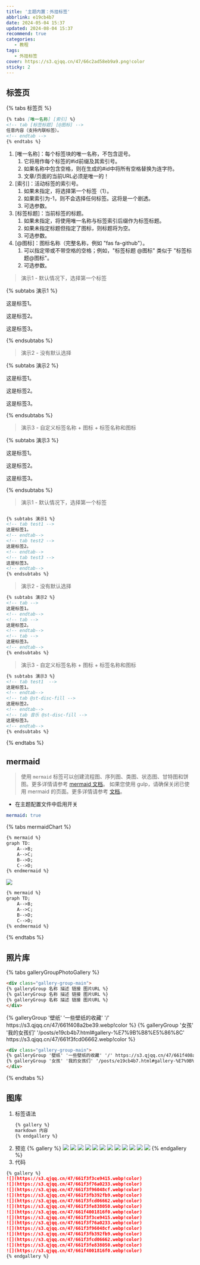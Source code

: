 ```yaml
---
title: '主题内置：外挂标签'
abbrlink: e19cb4b7
date: 2024-05-04 15:37
updated: 2024-08-04 15:37
recommend: true
categories:
   - 教程
tags:
   - 外挂标签
cover: https://s3.qjqq.cn/47/66c2ad58eb9a9.png!color
sticky: 2
---
```


## 标签页

{% tabs 标签页 %}

<!-- tab 语法 -->

```markdown
{% tabs [唯一名称] [索引] %}
<!-- tab [标签标题] [@图标] -->
任意内容（支持内联标签）。
<!-- endtab -->
{% endtabs %}
```

<!-- endtab -->

<!-- tab 参数 -->

1. [唯一名称]：每个标签块的唯一名称，不包含逗号。
    1. 它将用作每个标签的#id前缀及其索引号。
    2. 如果名称中包含空格，则在生成的#id中将所有空格替换为连字符。
    3. 文章/页面的当前URL必须是唯一的！
2. [索引]：活动标签的索引号。
    1. 如果未指定，将选择第一个标签（1）。
    2. 如果索引为-1，则不会选择任何标签。这将是一个剧透。
    3. 可选参数。
3. [标签标题]：当前标签的标题。
    1. 如果未指定，将使用唯一名称与标签索引后缀作为标签标题。
    2. 如果未指定标题但指定了图标，则标题将为空。
    3. 可选参数。
4. [@图标]：图标名称（完整名称，例如 "fas fa-github"）。
    1. 可以指定带或不带空格的空格；例如，"标签标题 @图标" 类似于 "标签标题@图标"。
    2. 可选参数。

<!-- endtab -->

<!-- tab 预览 -->

> 演示1 - 默认情况下，选择第一个标签

{% subtabs 演示1 %}
<!-- tab test1 -->
这是标签1。
<!-- endtab-->
<!-- tab test2 -->
这是标签2。
<!-- endtab-->
<!-- tab test3 -->
这是标签3。
<!-- endtab-->
{% endsubtabs %}

> 演示2 - 没有默认选择

{% subtabs 演示2 %}
<!-- tab -->
这是标签1。
<!-- endtab-->
<!-- tab -->
这是标签2。
<!-- endtab-->
<!-- tab -->
这是标签3。
<!-- endtab-->
{% endsubtabs %}

> 演示3 - 自定义标签名称 + 图标 + 标签名称和图标

{% subtabs 演示3 %}
<!-- tab test1  -->
这是标签1。
<!-- endtab-->
<!-- tab @fab fa-github -->
这是标签2。
<!-- endtab-->
<!-- tab 音乐 @fas fa-music -->
这是标签3。
<!-- endtab-->
{% endsubtabs %}

<!-- endtab -->

<!-- tab 源代码 -->

> 演示1 - 默认情况下，选择第一个标签

```markdown

{% subtabs 演示1 %}
<!-- tab test1 -->
这是标签1。
<!-- endtab-->
<!-- tab test2 -->
这是标签2。
<!-- endtab-->
<!-- tab test3 -->
这是标签3。
<!-- endtab-->
{% endsubtabs %}
```

> 演示2 - 没有默认选择

```markdown
{% subtabs 演示2 %}
<!-- tab -->
这是标签1。
<!-- endtab-->
<!-- tab -->
这是标签2。
<!-- endtab-->
<!-- tab -->
这是标签3。
<!-- endtab-->
{% endsubtabs %}
```

> 演示3 - 自定义标签名称 + 图标 + 标签名称和图标

```markdown
{% subtabs 演示3 %}
<!-- tab test1  -->
这是标签1。
<!-- endtab-->
<!-- tab @st-disc-fill -->
这是标签2。
<!-- endtab-->
<!-- tab 音乐 @st-disc-fill -->
这是标签3。
<!-- endtab-->
{% endsubtabs %}
```

<!-- endtab -->

{% endtabs %}

## mermaid

> 使用 `mermaid` 标签可以创建流程图、序列图、类图、状态图、甘特图和饼图。更多详情请参考 [mermaid 文档](https://mermaid.js.org/#/)。
> 如果您使用 gulp，请确保关闭已使用 mermaid 的页面。更多详情请参考 [文档](https://solitude.js.org/high-configuration/advanced#gulp)。

* 在主题配置文件中启用开关

```yaml
mermaid: true
```

{% tabs mermaidChart %}

<!-- tab 语法 -->

```markdown
{% mermaid %}
graph TD:
    A-->B;
    A-->C;
    B-->D;
    C-->D;
{% endmermaid %}
```

<!-- endtab -->

<!-- tab 预览 -->

![](https://s3.qjqq.cn/47/661f416a2f175.webp!color)

<!-- endtab -->

<!-- tab 源代码 -->

```markdown
{% mermaid %}
graph TD;
    A-->B;
    A-->C;
    B-->D;
    C-->D;
{% endmermaid %}
```

<!-- endtab -->

{% endtabs %}

## 照片库

{% tabs galleryGroupPhotoGallery %}

<!-- tab 语法 -->

```markdown
<div class="gallery-group-main">
{% galleryGroup 名称 描述 链接 图片URL %}
{% galleryGroup 名称 描述 链接 图片URL %}
{% galleryGroup 名称 描述 链接 图片URL %}
</div>
```

<!-- endtab -->

<!-- tab 预览 -->

<div class="gallery-group-main">
{% galleryGroup '壁纸' '一些壁纸的收藏' '/' https://s3.qjqq.cn/47/661f408a2be39.webp!color %}
{% galleryGroup '女孩' '我的女孩们' '/posts/e19cb4b7.html#gallery-%E7%9B%B8%E5%86%8C' https://s3.qjqq.cn/47/661f3fcd06662.webp!color %}
</div>

<!-- endtab -->

<!-- tab 源代码 -->

```markdown
<div class="gallery-group-main">
{% galleryGroup '壁纸' '一些壁纸的收藏' '/' https://s3.qjqq.cn/47/661f408a2be39.webp!color %}
{% galleryGroup '女孩' '我的女孩们' '/posts/e19cb4b7.html#gallery-%E7%9B%B8%E5%86%8C' https://s3.qjqq.cn/47/661f3fcd06662.webp!color %}
</div>
```

<!-- endtab -->

{% endtabs %}

## 图库

1. 标签语法
      ```markdown
      {% gallery %}
      markdown 内容
      {% endgallery %}
      ```
2. 预览
{% gallery %}
    ![](https://i.pinimg.com/originals/fd/d6/d7/fdd6d74c0be3966e5ac35d273001b3b0.gif)
    ![](https://i.pinimg.com/originals/44/d5/cd/44d5cdbfd657e791f250d3e7931e10a4.webp)
    ![](https://i.pinimg.com/originals/71/a1/95/71a19513d9650643470018db555f0e82.webp)
    ![](https://i.pinimg.com/736x/b8/47/d3/b847d3018e86361419491d5fea2c16c0.jpg)
    ![](https://i.pinimg.com/originals/b8/0a/eb/b80aebc0924b0f8068bfa00135235590.jpg)
    ![](https://i.pinimg.com/originals/26/61/16/26611602f5959ef88c290858d49f905b.jpg)
    ![](https://i.pinimg.com/originals/79/a3/a6/79a3a61f3f5a13fb7bf8aa9c1d684c9a.jpg)
    ![](https://i.pinimg.com/originals/0c/96/7c/0c967c4af27aa805391e3be495936acd.png)
    ![](https://i.pinimg.com/originals/58/13/fb/5813fbcf2bc76e91e60b6c45c11f6092.jpg)
    ![](https://i.pinimg.com/originals/ca/b3/1a/cab31a378b34fb51a41e43e53cb803f0.jpg)
    ![](https://i.pinimg.com/originals/ce/33/06/ce330642a29291577279ab20c8d3c6cf.jpg)
    ![](https://i.pinimg.com/originals/84/08/e3/8408e387fa24fc2c6f0c6a7b9b14e0c3.png)
{% endgallery %}
3. 代码
```markdown
{% gallery %}
![](https://s3.qjqq.cn/47/661f3f3ce9415.webp!color)
![](https://s3.qjqq.cn/47/661f3f76a0233.webp!color)
![](https://s3.qjqq.cn/47/661f3f96048cf.webp!color)
![](https://s3.qjqq.cn/47/661f3fb392fb9.webp!color)
![](https://s3.qjqq.cn/47/661f3fcd06662.webp!color)
![](https://s3.qjqq.cn/47/661f3fe838050.webp!color)
![](https://s3.qjqq.cn/47/661f4001816f0.webp!color)
![](https://s3.qjqq.cn/47/661f3f3ce9415.webp!color)
![](https://s3.qjqq.cn/47/661f3f76a0233.webp!color)
![](https://s3.qjqq.cn/47/661f3f96048cf.webp!color)
![](https://s3.qjqq.cn/47/661f3fb392fb9.webp!color)
![](https://s3.qjqq.cn/47/661f3fcd06662.webp!color)
![](https://s3.qjqq.cn/47/661f3fe838050.webp!color)
![](https://s3.qjqq.cn/47/661f4001816f0.webp!color)
{% endgallery %}
```

